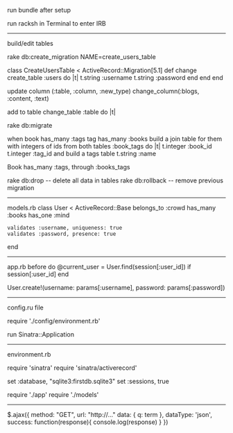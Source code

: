 run bundle after setup

run racksh in Terminal to enter IRB

___________________________________

build/edit tables

rake db:create_migration NAME=create_users_table

class CreateUsersTable < ActiveRecord::Migration[5.1]
  def change
      create_table :users do |t|
          t.string :username
          t.string :password
      end
  end
end

update column (:table, :column, :new_type)
change_column(:blogs, :content, :text)

add to table
change_table :table do |t|

rake db:migrate


when
book has_many :tags
tag has_many :books
build a join table for them with integers of ids from both tables
:book_tags do |t|
    t.integer :book_id
    t.integer :tag_id
and build a tags table
    t.string :name

Book has_many :tags, through :books_tags

rake db:drop -- delete all data in tables
rake db:rollback -- remove previous migration

___________________________________

models.rb
class User < ActiveRecord::Base
    belongs_to :crowd
    has_many :books
    has_one :mind

    validates :username, uniqueness: true
    validates :password, presence: true
end

___________________________________

app.rb
before do
    @current_user = User.find(session[:user_id]) if session[:user_id]
end

User.create!(username: params[:username], password: params[:password])

___________________________________
config.ru file

require './config/environment.rb'

run Sinatra::Application

___________________________________
environment.rb

require 'sinatra'
require 'sinatra/activerecord'

set :database, "sqlite3:firstdb.sqlite3"
set :sessions, true

require './app'
require './models'

___________________________________

$.ajax({
    method: "GET",
    url: "http://..."
    data: {
        q: term
    },
    dataType: 'json',
    success: function(response){
        console.log(response)
    }
})
